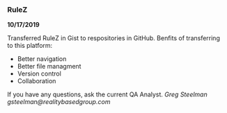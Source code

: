 ### RuleZ

**10/17/2019**

Transferred RuleZ in Gist to respositories in GitHub.
Benfits of transferring to this platform:

- Better navigation
- Better file managment
- Version control
- Collaboration

If you have any questions, ask the current QA Analyst.
_Greg Steelman_
_gsteelman@realitybasedgroup.com_

